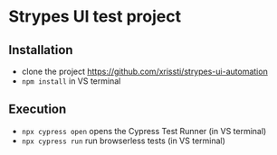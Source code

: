 # Strypes UI test project

## Installation
* clone the project https://github.com/xrissti/strypes-ui-automation
* `npm install` in VS terminal

## Execution
* `npx cypress open` opens the Cypress Test Runner (in VS terminal)
* `npx cypress run` run browserless tests (in VS terminal)